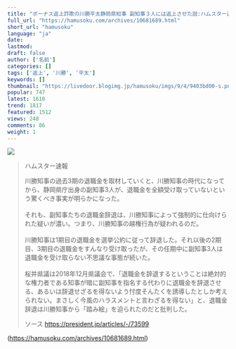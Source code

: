 ```yaml
---
title: "ボーナス返上詐欺の川勝平太静岡県知事 副知事３人には返上させた説:ハムスター速報"
full_url: "https://hamusoku.com/archives/10681689.html"
short_url: "hamusoku"
language: "ja"
date: 
lastmod: 
draft: false
author: ['名前']
categories: []
tags: ['返上', '川勝', '平太']
keywords: []
thumbnail: "https://livedoor.blogimg.jp/hamusoku/imgs/9/4/9403bd00-s.png"
popular: 747
latest: 1610
trend: 1817
featured: 1512
views: 248
comments: 86
weight: 1
---
```


![](https://livedoor.blogimg.jp/hamusoku/imgs/9/4/9403bd00-s.png)

<blockquote><p>ハムスター速報</p><p>川勝知事の過去3期の退職金を取材していくと、川勝知事の時代になってから、静岡県庁出身の副知事3人が、退職金を全額受け取っていないという驚くべき事実が明らかになった。<br> <br> それも、副知事たちの退職金辞退は、川勝知事によって強制的に仕向けられた疑いが濃い。つまり、川勝知事の越権行為が疑われるのだ。<br> <br> 川勝知事は1期目の退職金を選挙公約に従って辞退した。それ以後の2期目、3期目の退職金をすんなり受け取ったが、その任期中に副知事3人は退職金を受け取らない不思議な事態が続いた。<br> <br> 桜井県議は2018年12月県議会で、「退職金を辞退するということは絶対的な権力者である知事が暗に副知事を指名する代わりに退職金を辞退させる、あるいは辞退せざるを得ないよう忖度そんたくを誘導したとしか考えられない。まさしく今風のハラスメントと言わざるを得ない」と、退職金辞退は川勝知事から「踏み絵」を迫られたのだと批判した。<br></p>ソース <a href='https://president.jp/articles/-/73599' target='blank'>https://president.jp/articles/-/73599</a></blockquote>

(https://hamusoku.com/archives/10681689.html)
